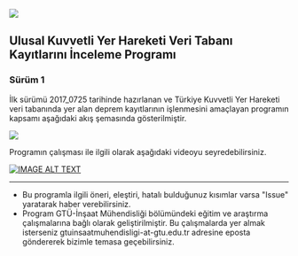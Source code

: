 ![](https://pbs.twimg.com/profile_images/793532146984116225/gv1G-BV-.jpg)

## Ulusal Kuvvetli Yer Hareketi Veri Tabanı Kayıtlarını İnceleme Programı

### Sürüm 1
İlk sürümü 2017_0725 tarihinde hazırlanan ve Türkiye Kuvvetli Yer Hareketi veri tabanında yer alan deprem kayıtlarının işlenmesini amaçlayan programın kapsamı aşağıdaki akış şemasında gösterilmiştir. 

![](https://github.com/gtuinsaat/TRKYH_Veritabani_programi-master/blob/master/Kodlar/S-r-m%201/2017_0726-GTU-SEISMOSIGNAL.png)

Programın çalışması ile ilgili olarak aşağıdaki videoyu seyredebilirsiniz. 

[![IMAGE ALT TEXT](http://img.youtube.com/vi/eGqAEPm9TQI/0.jpg)](http://www.youtube.com/watch?v=eGqAEPm9TQI "gtuinsaat")

---
* Bu programla ilgili öneri, eleştiri, hatalı bulduğunuz kısımlar varsa "Issue" yaratarak haber verebilirsiniz. 
* Program GTÜ-İnşaat Mühendisliği bölümündeki eğitim ve araştırma çalışmalarına bağlı olarak geliştirilmiştir. Bu çalışmalarda yer almak isterseniz gtuinsaatmuhendisligi-at-gtu.edu.tr adresine eposta göndererek bizimle temasa geçebilirsiniz. 
